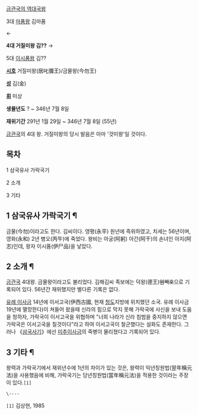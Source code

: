 [금관국의 역대국왕](%EA%B0%80%EC%95%BC/%EC%99%95%EC%82%AC.md)

3대 [마품왕](%EB%A7%88%ED%92%88%EC%99%95.md) 김마품

←

**4대 거질미왕 김??**
→

5대 [이시품왕](%EC%9D%B4%EC%8B%9C%ED%92%88%EC%99%95.md) 김??

  

**[시호](%EC%8B%9C%ED%98%B8.md)**
거질미왕(居叱彌王)/금물왕(今勿王)

**[성](%EC%84%B1.md)**
김(金)

**[휘](%ED%9C%98.md)**
미상

**생몰년도**
? ~ 346년 7월 8일

**재위기간**
291년 1월 29일 ~ 346년 7월 8일 (55년)

  
[금관국](%EA%B8%88%EA%B4%80%EA%B5%AD.md)의 4대 왕. 거질미왕의 당시 발음은 아마 '것미왕'일 것이다.

## 목차

    

1 삼국유사 가락국기

2 소개

3 기타

## 1 삼국유사 가락국기 ¶

금물(今勿)이라고도 한다. 김씨이다. 영평(永平) 원년에 즉위하였고, 치세는 56년이며, 영화(永和) 2년 병오(丙午)에 죽었다. 왕비는
아궁(阿躬) 아간(阿干)의 손녀인 아지(阿志)인데, 왕자 이시품(伊尸品)을 낳았다.  

## 2 소개 ¶

[금관국](%EA%B8%88%EA%B4%80%EA%B5%AD.md) 4대왕. 금물왕이라고도 불리었다. 김해김씨 족보에는
덕왕(德王)<del>엄백호</del>으로 기록되어 있다. 56년간 재위했지만 별다른 기록은 없다.

  

[유례 이사금](%EC%9C%A0%EB%A1%80%20%EC%9D%B4%EC%82%AC%EA%B8%88.md) 14년에
이서고국(伊西古國, 현재 [청도](%EC%B2%AD%EB%8F%84.md)지방에 위치했던 소국. 유례 이사금 19년에 멸망한다)이
쳐들어 왔을때 신라의 힘으로 막지 못해 가락국에 사신을 보내 도움을 청하자, 가락국이 이서고국을 위협하며 "너희 나라가 신라 침범을 중지하지
않으면 가락국은 이서고국을 칠것이다"라고 하여 이서고국이 철군했다는 설화도 존재한다. 그러나
《[삼국사기](%EC%82%BC%EA%B5%AD%EC%82%AC%EA%B8%B0.md)》에선 [미추이사금](%EB%AF%B8%EC%B6%94%20%EC%9D%B4%EC%82%AC%EA%B8%88.md)의 죽병이 물리쳤다고 기록되어
있다.

## 3 기타 ¶

왕력과 가락국기에서 재위년수에 1년의 차이가 있는 것은, 왕력이 익년칭원법(翌年稱元法)을 사용했음에 비해, 가락국기는
당년칭원법(當年稱元法)을 적용한 것이라는 주장이 있다.`[1]`

`\----`

`[1]` 김상현, 1985

